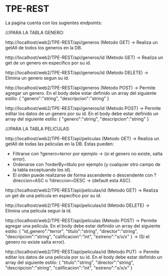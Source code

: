 # TPE-REST

La pagina cuenta con los sugientes endpoints:

///PARA LA TABLA GENERO:

http://localhost/web2/TPE-REST/api/generos (Metodo GET) -> Realiza un getAll de todos los generos en la DB.

http://localhost/web2/TPE-REST/api/generos/id (Metodo GET) -> Realiza un get de un genero en especifico por su id.

http://localhost/web2/TPE-REST/api/generos/id (Metodo DELETE) -> Elimina un genero segun su id.

http://localhost/web2/TPE-REST/api/generos (Metodo POST) -> Permite agregar un genero. En el body debe estar definido un array del siguiente estilo:
{
  "genero":"string",
  "descripcion":"string"
}

http://localhost/web2/TPE-REST/api/generos/id (Metodo POST) -> Permite editar los datos de un genero por su id. En el body debe estar definido un array del siguiente estilo:
{
  "genero":"string",
  "descripcion":"string"
}

///PARA LA TABLA PELICULAS:

http://localhost/web2/TPE-REST/api/peliculas (Metodo GET) -> Realiza un getAll de todas las peliculas en la DB. Estas pueden:
- Filtrarse con ?genero=terror por ejemplo -> (si el genero no existe, salta error).
- Ordenarse con ?orderBy=titulo por ejemplo (y cualquier otro campo de la tabla exceptuando los id).
- El orden puede realizarse de forma ascendente o descendente  con ?direccion=ASC o ?direccion=DESC -> (default esta ASC).

http://localhost/web2/TPE-REST/api/peliculas/id (Metodo GET) -> Realiza un get de una pelicula en especifico por su id.

http://localhost/web2/TPE-REST/api/peliculas/id (Metodo DELETE) -> Elimina una pelicula segun la id.

http://localhost/web2/TPE-REST/api/peliculas (Metodo POST) ->  Permite agregar una película. En el body debe estar definido un array del siguiente estilo: 
{
  "id_genero":"terror", 
  "titulo":"string",
  "director":"string",
  "descripcion":"string",
  "calificacion":"int",
  "estreno":"x/x/x"
} -> (Si el genero no existe salta error).

http://localhost/web2/TPE-REST/api/peliculas/id (Metodo PUT) -> Permite editar los datos de una pelicula por su id. En el body debe estar definido un array del siguiente estilo:
{
  "titulo":"string",
  "director":"string",
  "descripcion":"string",
  "calificacion":"int",
  "estreno":"x/x/x"
}

